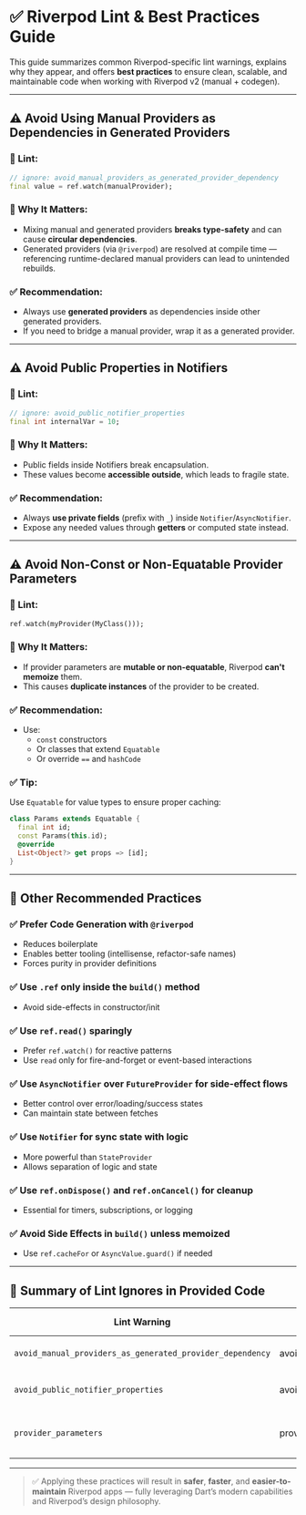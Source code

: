 # ✅ Riverpod Lint & Best Practices Guide

This guide summarizes common Riverpod-specific lint warnings, explains why they appear, and offers **best practices** to ensure clean, scalable, and maintainable code when working with Riverpod v2 (manual + codegen).

---

## ⚠️ Avoid Using Manual Providers as Dependencies in Generated Providers

### 🔹 Lint:
```dart
// ignore: avoid_manual_providers_as_generated_provider_dependency
final value = ref.watch(manualProvider);
```

### 🔹 Why It Matters:
- Mixing manual and generated providers **breaks type-safety** and can cause **circular dependencies**.
- Generated providers (via `@riverpod`) are resolved at compile time — referencing runtime-declared manual providers can lead to unintended rebuilds.

### ✅ Recommendation:
- Always use **generated providers** as dependencies inside other generated providers.
- If you need to bridge a manual provider, wrap it as a generated provider.

---

## ⚠️ Avoid Public Properties in Notifiers

### 🔹 Lint:
```dart
// ignore: avoid_public_notifier_properties
final int internalVar = 10;
```

### 🔹 Why It Matters:
- Public fields inside Notifiers break encapsulation.
- These values become **accessible outside**, which leads to fragile state.

### ✅ Recommendation:
- Always **use private fields** (prefix with `_`) inside `Notifier`/`AsyncNotifier`.
- Expose any needed values through **getters** or computed state instead.

---

## ⚠️ Avoid Non-Const or Non-Equatable Provider Parameters

### 🔹 Lint:
```dart
ref.watch(myProvider(MyClass()));
```

### 🔹 Why It Matters:
- If provider parameters are **mutable or non-equatable**, Riverpod **can't memoize** them.
- This causes **duplicate instances** of the provider to be created.

### ✅ Recommendation:
- Use:
  - `const` constructors
  - Or classes that extend `Equatable`
  - Or override `==` and `hashCode`

### ✅ Tip:
Use `Equatable` for value types to ensure proper caching:
```dart
class Params extends Equatable {
  final int id;
  const Params(this.id);
  @override
  List<Object?> get props => [id];
}
```

---

## 🧠 Other Recommended Practices

### ✅ Prefer Code Generation with `@riverpod`
- Reduces boilerplate
- Enables better tooling (intellisense, refactor-safe names)
- Forces purity in provider definitions

### ✅ Use `.ref` only inside the `build()` method
- Avoid side-effects in constructor/init

### ✅ Use `ref.read()` sparingly
- Prefer `ref.watch()` for reactive patterns
- Use `read` only for fire-and-forget or event-based interactions

### ✅ Use `AsyncNotifier` over `FutureProvider` for side-effect flows
- Better control over error/loading/success states
- Can maintain state between fetches

### ✅ Use `Notifier` for sync state with logic
- More powerful than `StateProvider`
- Allows separation of logic and state

### ✅ Use `ref.onDispose()` and `ref.onCancel()` for cleanup
- Essential for timers, subscriptions, or logging

### ✅ Avoid Side Effects in `build()` unless memoized
- Use `ref.cacheFor` or `AsyncValue.guard()` if needed

---

## 📌 Summary of Lint Ignores in Provided Code

| Lint Warning                                              | Example File                          | Fix Recommendation                       |
|-----------------------------------------------------------|---------------------------------------|------------------------------------------|
| `avoid_manual_providers_as_generated_provider_dependency` | avoid_man_as_gen_dependency.dart      | Convert `depProvider` to `@riverpod`     |
| `avoid_public_notifier_properties`                        | avoid_public_notifier_properties.dart | Make fields private (`_internalVar`)     |
| `provider_parameters`                                     | provider_parameters.dart              | Use const/Equatable params in providers  |

---

> ✅ Applying these practices will result in **safer**, **faster**, and **easier-to-maintain** Riverpod apps — fully leveraging Dart’s modern capabilities and Riverpod’s design philosophy.

